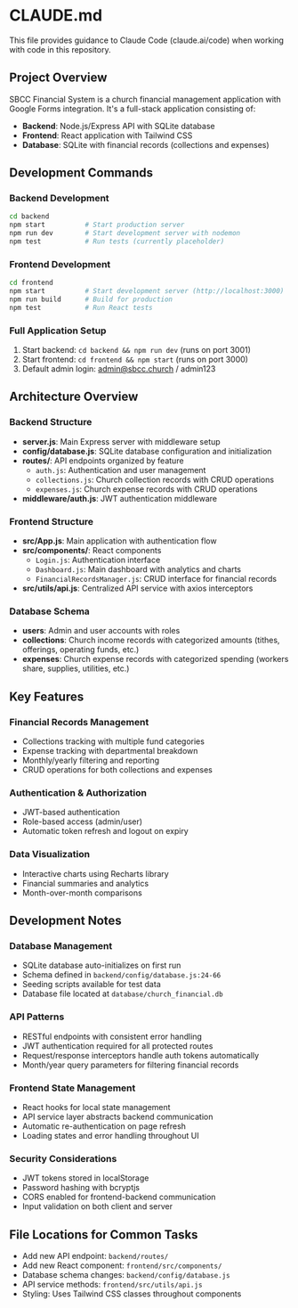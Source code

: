 # CLAUDE.md

This file provides guidance to Claude Code (claude.ai/code) when working with code in this repository.

## Project Overview

SBCC Financial System is a church financial management application with Google Forms integration. It's a full-stack application consisting of:

- **Backend**: Node.js/Express API with SQLite database
- **Frontend**: React application with Tailwind CSS
- **Database**: SQLite with financial records (collections and expenses)

## Development Commands

### Backend Development
```bash
cd backend
npm start          # Start production server
npm run dev        # Start development server with nodemon
npm test           # Run tests (currently placeholder)
```

### Frontend Development
```bash
cd frontend
npm start          # Start development server (http://localhost:3000)
npm run build      # Build for production
npm test           # Run React tests
```

### Full Application Setup
1. Start backend: `cd backend && npm run dev` (runs on port 3001)
2. Start frontend: `cd frontend && npm start` (runs on port 3000)
3. Default admin login: admin@sbcc.church / admin123

## Architecture Overview

### Backend Structure
- **server.js**: Main Express server with middleware setup
- **config/database.js**: SQLite database configuration and initialization
- **routes/**: API endpoints organized by feature
  - `auth.js`: Authentication and user management
  - `collections.js`: Church collection records with CRUD operations
  - `expenses.js`: Church expense records with CRUD operations
- **middleware/auth.js**: JWT authentication middleware

### Frontend Structure
- **src/App.js**: Main application with authentication flow
- **src/components/**: React components
  - `Login.js`: Authentication interface
  - `Dashboard.js`: Main dashboard with analytics and charts
  - `FinancialRecordsManager.js`: CRUD interface for financial records
- **src/utils/api.js**: Centralized API service with axios interceptors

### Database Schema
- **users**: Admin and user accounts with roles
- **collections**: Church income records with categorized amounts (tithes, offerings, operating funds, etc.)
- **expenses**: Church expense records with categorized spending (workers share, supplies, utilities, etc.)

## Key Features

### Financial Records Management
- Collections tracking with multiple fund categories
- Expense tracking with departmental breakdown
- Monthly/yearly filtering and reporting
- CRUD operations for both collections and expenses

### Authentication & Authorization
- JWT-based authentication
- Role-based access (admin/user)
- Automatic token refresh and logout on expiry

### Data Visualization
- Interactive charts using Recharts library
- Financial summaries and analytics
- Month-over-month comparisons

## Development Notes

### Database Management
- SQLite database auto-initializes on first run
- Schema defined in `backend/config/database.js:24-66`
- Seeding scripts available for test data
- Database file located at `database/church_financial.db`

### API Patterns
- RESTful endpoints with consistent error handling
- JWT authentication required for all protected routes
- Request/response interceptors handle auth tokens automatically
- Month/year query parameters for filtering financial records

### Frontend State Management
- React hooks for local state management
- API service layer abstracts backend communication
- Automatic re-authentication on page refresh
- Loading states and error handling throughout UI

### Security Considerations
- JWT tokens stored in localStorage
- Password hashing with bcryptjs
- CORS enabled for frontend-backend communication
- Input validation on both client and server

## File Locations for Common Tasks

- Add new API endpoint: `backend/routes/`
- Add new React component: `frontend/src/components/`
- Database schema changes: `backend/config/database.js`
- API service methods: `frontend/src/utils/api.js`
- Styling: Uses Tailwind CSS classes throughout components